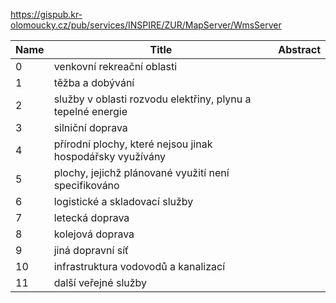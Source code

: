 https://gispub.kr-olomoucky.cz/pub/services/INSPIRE/ZUR/MapServer/WmsServer

|Name|Title|Abstract|
|--|--|--|
|0|venkovní rekreační oblasti||
|1|těžba a dobývání||
|2|služby v oblasti rozvodu elektřiny, plynu a tepelné energie||
|3|silniční doprava||
|4|přírodní plochy, které nejsou jinak hospodářsky využívány||
|5|plochy, jejichž plánované využití není specifikováno||
|6|logistické a skladovací služby||
|7|letecká doprava||
|8|kolejová doprava||
|9|jiná dopravní síť||
|10|infrastruktura vodovodů a kanalizací||
|11|další veřejné služby||
